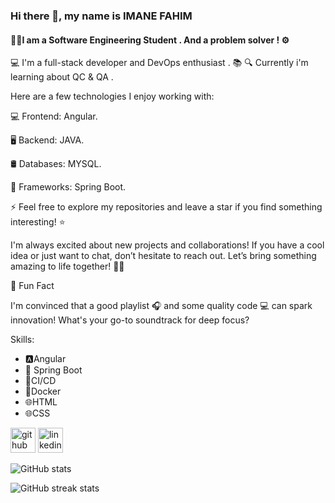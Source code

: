 ### Hi there 👋, my name is IMANE FAHIM
#### 👩‍💻I am a Software Engineering Student . And a problem solver ! ⚙️
💻 I'm a full-stack developer and DevOps enthusiast .
📚 🔍 Currently i'm learning about QC & QA .

Here are a few technologies I enjoy working with:

💻 Frontend: Angular.

🖥️ Backend: JAVA.

🛢️ Databases: MYSQL.

🚀 Frameworks: Spring Boot.

⚡️ Feel free to explore my repositories and leave a star if you find something interesting! ⭐️

 I'm always excited about new projects and collaborations! If you have a cool idea or just want to chat, don’t hesitate to reach out. Let’s bring something amazing to life together! 🚀🤝

🌟 Fun Fact

 I'm convinced that a good playlist 🎧 and some quality code 💻 can spark innovation! What's your go-to soundtrack for deep focus?

Skills: 
- 🅰️Angular
- 🌱 Spring Boot 
- 🚀CI/CD 
- 🐳Docker
- 🌐HTML
- 🌐CSS




[<img src='https://cdn.jsdelivr.net/npm/simple-icons@3.0.1/icons/github.svg' alt='github' height='40'>](https://github.com/FAHIMIMANE)  [<img src='https://cdn.jsdelivr.net/npm/simple-icons@3.0.1/icons/linkedin.svg' alt='linkedin' height='40'>](https://www.linkedin.com/in/https://www.linkedin.com/in/imane-fahim-5a7b171a6//)  

![GitHub stats](https://github-readme-stats.vercel.app/api?username=FAHIMIMANE&show_icons=true)  

![GitHub streak stats](https://streak-stats.demolab.com/?user=FAHIMIMANE)  


